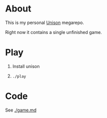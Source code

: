 # About

This is my personal [Unison](https://www.unisonweb.org/) megarepo.

Right now it contains a single unfinished game.

# Play

1. Install unison

2. `./play`

# Code

See [./game.md](game.md)
